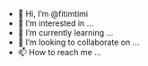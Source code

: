 - 👋 Hi, I’m @fitimtimi
- 👀 I’m interested in ...
- 🌱 I’m currently learning ...
- 💞️ I’m looking to collaborate on ...
- 📫 How to reach me ...

<!---
fitimtimi/fitimtimi is a ✨ special ✨ repository because its `README.md` (this file) appears on your GitHub profile.
You can click the Preview link to take a look at your changes.
--->
